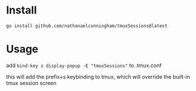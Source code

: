 # Install
`go install github.com/nathanaelcunningham/tmuxSessions@latest`

# Usage
add `bind-key s display-popup -E "tmuxSessions"` to .tmux.conf

this will add the prefix+s keybinding to tmux, which will override the built-in tmux session screen
